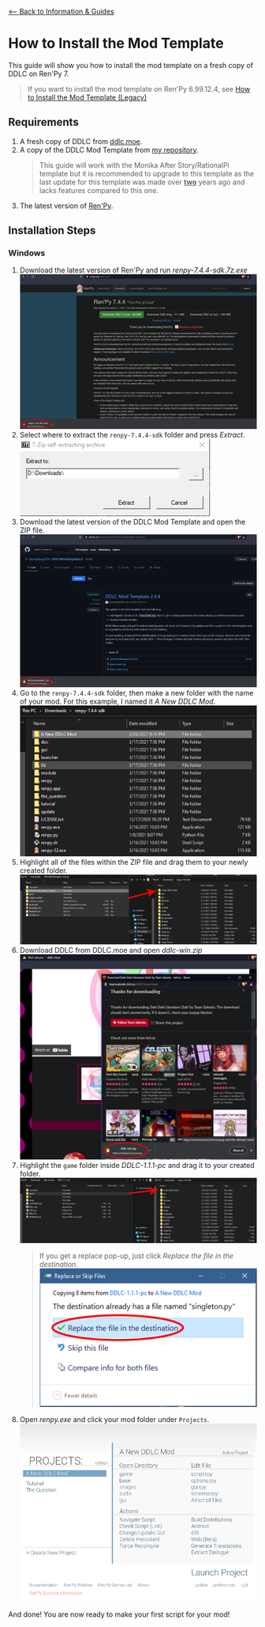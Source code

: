 [<-- Back to Information & Guides](guides.md)

# How to Install the Mod Template

This guide will show you how to install the mod template on a fresh copy of DDLC on Ren'Py 7.
> If you want to install the mod template on Ren'Py 6.99.12.4, see [How to Install the Mod Template (Legacy)](Installing-the-Mod-Template-Legacy.md)

## Requirements
1. A fresh copy of DDLC from [ddlc.moe](https://ddlc.moe).
2. A copy of the DDLC Mod Template from [my repository](https://github.com/GanstaKingofSA/DDLCModTemplate2.0/releases).
   > This guide will work with the Monika After Story/RationalPi template but it is recommended to upgrade to this template as the last update for this template was made over <u>**two**</u> years ago and lacks features compared to this one.
 3. The latest version of [Ren'Py](https://renpy.org/latest).

## Installation Steps

### Windows
1. Download the latest version of Ren'Py and run *renpy-7.4.4-sdk.7z.exe*
![Ren'Py Download](../../assets/guides/mod-template/Capture2.PNG)
2. Select where to extract the `renpy-7.4.4-sdk` folder and press *Extract*.
![Ren'Py Extractor](../../assets/guides/mod-template/Capture1.PNG)
3. Download the latest version of the DDLC Mod Template and open the ZIP file.
![DDLC MT Download](../../assets/guides/mod-template/Capture4.PNG)
4. Go to the `renpy-7.4.4-sdk` folder, then make a new folder with the name of your mod. For this example, I named it *A New DDLC Mod*.
![Folder](../../assets/guides/mod-template/Capture3.PNG)
5. Highlight all of the files within the ZIP file and drag them to your newly created folder.
![Transfer](../../assets/guides/mod-template/Capture5.PNG)
6. Download DDLC from DDLC.moe and open *ddlc-win.zip*
![Download DDLC](../../assets/guides/mod-template/Capture6.PNG)
7. Highlight the `game` folder inside *DDLC-1.1.1-pc* and drag it to your created folder.
![Extract Game](../../assets/guides/mod-template/Capture7.PNG)
   > If you get a replace pop-up, just click *Replace the file in the destination*.
  ![Replace Singleton](../../assets/guides/mod-template/Capture8.PNG)
8. Open *renpy.exe* and click your mod folder under `Projects`.
![Replace Singleton](../../assets/guides/mod-template/screenshot0001.png)

And done! You are now ready to make your first script for your mod! 